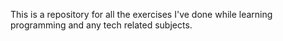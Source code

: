 
This is a repository for all the exercises I've done while learning programming and any tech related subjects.

